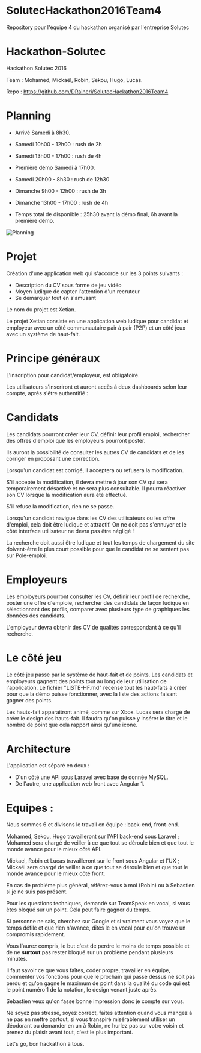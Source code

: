 # SolutecHackathon2016Team4
Repository pour l'équipe 4 du hackathon organisé par l'entreprise Solutec

# Hackathon-Solutec

Hackathon Solutec 2016

Team : Mohamed, Mickaël, Robin, Sekou, Hugo, Lucas.

Repo : https://github.com/DRaineri/SolutecHackathon2016Team4

# Planning

- Arrivé Samedi à 8h30.

- Samedi 10h00 - 12h00 : rush de 2h
- Samedi 13h00 - 17h00 : rush de 4h

- Première démo Samedi à 17h00.

- Samedi 20h00 - 8h30 : rush de 12h30
- Dimanche 9h00 - 12h00 : rush de 3h
- Dimanche 13h00 - 17h00 : rush de 4h

- Temps total de disponible : 25h30 avant la démo final, 6h avant la première démo.

![Planning](http://image.noelshack.com/fichiers/2016/25/1466807939-planning.png)

# Projet

Création d'une application web qui s'accorde sur les 3 points suivants :

- Description du CV sous forme de jeu vidéo
- Moyen ludique de capter l'attention d'un recruteur
- Se démarquer tout en s'amusant

Le nom du projet est Xetian.

Le projet Xetian consiste en une application web ludique pour candidat et employeur avec un côté communautaire pair à pair (P2P) et un côté jeux avec un système de haut-fait.

# Principe généraux

L'inscription pour candidat/employeur, est obligatoire.

Les utilisateurs s'inscriront et auront accès à deux dashboards selon leur compte, après s'être authentifié :

# Candidats

Les candidats pourront créer leur CV, définir leur profil emploi, rechercher des offres d'emploi que les employeurs pourront poster.

Ils auront la possibilité de consulter les autres CV de candidats et de les corriger en proposant une correction.

Lorsqu'un candidat est corrigé, il acceptera ou refusera la modification.

S'il accepte la modification, il devra mettre à jour son CV qui sera temporairement désactivé et ne sera plus consultable. Il pourra réactiver son CV lorsque la modification aura été effectué.

S'il refuse la modification, rien ne se passe.

Lorsqu'un candidat navigue dans les CV des utilisateurs ou les offre d'emploi, cela doit être ludique et attractif. On ne doit pas s'ennuyer et le côté interface utilisateur ne devra pas être négligé !

La recherche doit aussi être ludique et tout les temps de chargement du site doivent-être le plus court possible pour que le candidat ne se sentent pas sur Pole-emploi.

# Employeurs

Les employeurs pourront consulter les CV, définir leur profil de recherche, poster une offre d'emploie, rechercher des candidats de façon ludique en sélectionnant des profils, comparer avec plusieurs type de graphiques les données des candidats.

L'employeur devra obtenir des CV de qualités correspondant à ce qu'il recherche.

# Le côté jeu

Le côté jeu passe par le système de haut-fait et de points. Les candidats et employeurs gagnent des points tout au long de leur utilisation de l'application. Le fichier "LISTE-HF.md" recense tout les haut-faits à créer pour que la démo puisse fonctionner, avec la liste des actions faisant gagner des points.

Les hauts-fait apparaitront animé, comme sur Xbox. Lucas sera chargé de créer le design des hauts-fait. Il faudra qu'on puisse y insérer le titre et le nombre de point que cela rapport ainsi qu'une icone.

# Architecture

L'application est séparé en deux :

- D'un côté une API sous Laravel avec base de donnée MySQL.
- De l'autre, une application web front avec Angular 1.

# Equipes :

Nous sommes 6 et divisons le travail en équipe : back-end, front-end.

Mohamed, Sekou, Hugo travailleront sur l'API back-end sous Laravel ; Mohamed sera chargé de veiller à ce que tout se déroule bien et que tout le monde avance pour le mieux côté API.

Mickael, Robin et Lucas travailleront sur le front sous Angular et l'UX ; Mickaël sera chargé de veiller à ce que tout se déroule bien et que tout le monde avance pour le mieux côté front.

En cas de problème plus général, référez-vous à moi (Robin) ou à Sebastien si je ne suis pas présent.

Pour les questions techniques, demandé sur TeamSpeak en vocal, si vous êtes bloqué sur un point. Cela peut faire gagner du temps.

Si personne ne sais, cherchez sur Google et si vraiment vous voyez que le temps défile et que rien n'avance, dîtes le en vocal pour qu'on trouve un compromis rapidement.

Vous l'aurez compris, le but c'est de perdre le moins de temps possible et de ne **surtout** pas rester bloqué sur un problème pendant plusieurs minutes.

Il faut savoir ce que vous faîtes, coder propre, travailler en équipe, commenter vos fonctions pour que le prochain qui passe dessus ne soit pas perdu et qu'on gagne le maximum de point dans la qualité du code qui est le point numéro 1 de la notation, le design venant juste après.

Sebastien veux qu'on fasse bonne impression donc je compte sur vous.

Ne soyez pas stressé, soyez correct, faîtes attention quand vous mangez à ne pas en mettre partout, si vous transpiré misérablement utiliser un déodorant ou demander en un à Robin, ne hurlez pas sur votre voisin et prenez du plaisir avant tout, c'est le plus important.

Let's go, bon hackathon à tous.